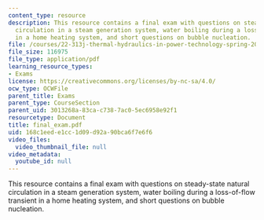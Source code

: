 ```yaml
---
content_type: resource
description: This resource contains a final exam with questions on steady-state natural
  circulation in a steam generation system, water boiling during a loss-of-flow transient
  in a home heating system, and short questions on bubble nucleation.
file: /courses/22-313j-thermal-hydraulics-in-power-technology-spring-2007/168c1eede1cc1d09d92a90bca6f7e6f6_final_exam.pdf
file_size: 116975
file_type: application/pdf
learning_resource_types:
- Exams
license: https://creativecommons.org/licenses/by-nc-sa/4.0/
ocw_type: OCWFile
parent_title: Exams
parent_type: CourseSection
parent_uid: 3013268a-83ca-c738-7ac0-5ec6958e92f1
resourcetype: Document
title: final_exam.pdf
uid: 168c1eed-e1cc-1d09-d92a-90bca6f7e6f6
video_files:
  video_thumbnail_file: null
video_metadata:
  youtube_id: null
---
```

This resource contains a final exam with questions on steady-state natural circulation in a steam generation system, water boiling during a loss-of-flow transient in a home heating system, and short questions on bubble nucleation.